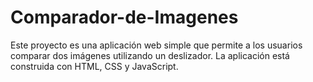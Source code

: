 # Comparador-de-Imagenes
Este proyecto es una aplicación web simple que permite a los usuarios comparar dos imágenes utilizando un deslizador. La aplicación está construida con HTML, CSS y JavaScript.

